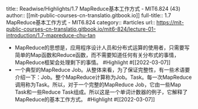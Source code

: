 title:: Readwise/Highlights/1.7 MapReduce基本工作方式 - MIT6.824 (43)
author:: [[mit-public-courses-cn-translatio.gitbook.io]]
full-title:: 1.7 MapReduce基本工作方式 - MIT6.824
category:: #articles
url:: https://mit-public-courses-cn-translatio.gitbook.io/mit6-824/lecture-01-introduction/1.7-mapreduce-chu-tan

- MapReduce的思想是，应用程序设计人员和分布式运算的使用者，只需要写简单的Map函数和Reduce函数，而不需要知道任何有关分布式的事情，MapReduce框架会处理剩下的事情。 #Highlight #[[2022-03-07]]
- 一个典型的MapReduce Job。从整体来看，为了保证完整性，有一些术语要介绍一下：Job。整个MapReduce计算称为Job。Task。每一次MapReduce调用称为Task。所以，对于一个完整的MapReduce Job，它由一些Map Task和一些Reduce Task组成。所以这是一个单词计数器的例子，它解释了MapReduce的基本工作方式。 #Highlight #[[2022-03-07]]